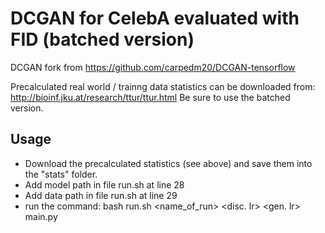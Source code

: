 # DCGAN for CelebA evaluated with FID (batched version)

DCGAN fork from https://github.com/carpedm20/DCGAN-tensorflow

Precalculated real world / trainng data statistics can be downloaded from:
http://bioinf.jku.at/research/ttur/ttur.html
Be sure to use the batched version.

## Usage
- Download the precalculated statistics (see above) and save them into the "stats" folder.
- Add model path in file run.sh at line 28
- Add data path in file run.sh at line 29
- run the command: bash run.sh <name_of_run> <disc. lr> <gen. lr> main.py
